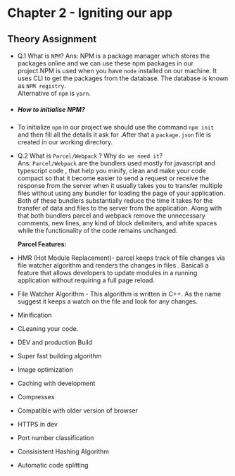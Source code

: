 # Chapter 2 - Igniting our app

## Theory Assignment

- Q.1 What is `NPM`?
Ans: NPM is a package manager which stores the packages online  and we can use these npm packages in our project.NPM is used when you have `node` installed on our machine. It uses CLI to get the packages from the database. The database is known as `NPM registry`. <br>
Alternative of `npm` is `yarn`.

* ##### How to initialise NPM?
- To initialize `npm` in our project we should use the command `npm init ` and then fill all the details it ask for .After that a `package.json` file is created in our working directory.

- Q.2 What is `Parcel/Webpack` ? Why `do we need it`? <br>
Ans: `Parcel/Webpack` are the bundlers used mostly for javascript and typescript code , that help you minify, clean and make your code compact so that it become easier to send a request or receive the response from the server when it usually takes you to transfer multiple files without using any bundler for loading the page of your application. Both of these bundlers substantially reduce the time it takes for the transfer of data and files to the server from the application. Along with that both bundlers parcel and webpack remove the unnecessary comments, new lines, any kind of block delimiters, and white spaces while the functionality of the code remains unchanged.

     **Parcel Features:**
* HMR (Hot Module Replacement)- parcel keeps track of file changes via file watcher algorithm and renders the changes in files . Basicall a feature that allows developers to update modules in a running application without requiring a full page reload.

* File Watcher Algorithm - This algorithm is written in C++. As the name suggest it keeps a watch on the file and look for any changes.
* Minification
* CLeaning your code.
* DEV and production Build
* Super fast building algorithm
* Image optimization
* Caching with development
* Compresses
* Compatible with older version of browser
* HTTPS in dev
* Port number classification
* Consisistent Hashing Algorithm
* Automatic code splitting

